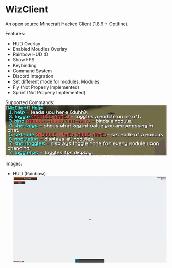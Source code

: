 # WizClient
 An open source Minecraft Hacked Client (1.8.9 + Optifine).


Features:
- HUD Overlay
- Enabled Moudles Overlay
- Rainbow HUD :D
- Show FPS
- Keybinding
- Command System
- Discord Integration
- Set different mode for modules.
Modules:
- Fly (Not Properly Implemented)
- Sprint (Not Properly Implemented)

Supported Commands:
<br>
 ![Alt text](images/cmds.PNG?raw=true)


Images:
- HUD (Rainbow)
 ![Alt text](images/Image1.png?raw=true)